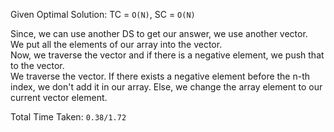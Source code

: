 Given Optimal Solution: TC = `O(N)`, SC = `O(N)`

Since, we can use another DS to get our answer, we use another vector. <br>
We put all the elements of our array into the vector.<br>
Now, we traverse the vector and if there is a negative element, we push that to the vector. <br>
We traverse the vector. If there exists a negative element before the n-th index, we don't add it in our array. Else, we change the array element to our current vector element. <br>

Total Time Taken: `0.38/1.72`